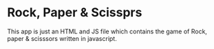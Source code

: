 #  Rock, Paper & Scissprs

This app is just an HTML and JS file which contains the game of Rock, paper & scisssors written in javascript.

